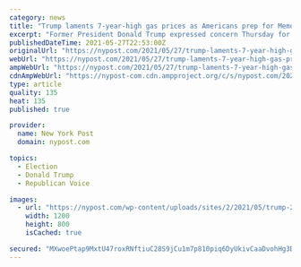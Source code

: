 ```yaml
---
category: news
title: "Trump laments 7-year-high gas prices as Americans prep for Memorial Day"
excerpt: "Former President Donald Trump expressed concern Thursday for Americans forced to pay sky-high gas prices as millions hit the road for the Memorial Day holiday. “With Memorial Day Weekend"
publishedDateTime: 2021-05-27T22:53:00Z
originalUrl: "https://nypost.com/2021/05/27/trump-laments-7-year-high-gas-prices-before-memorial-day/"
webUrl: "https://nypost.com/2021/05/27/trump-laments-7-year-high-gas-prices-before-memorial-day/"
ampWebUrl: "https://nypost.com/2021/05/27/trump-laments-7-year-high-gas-prices-before-memorial-day/amp/"
cdnAmpWebUrl: "https://nypost-com.cdn.ampproject.org/c/s/nypost.com/2021/05/27/trump-laments-7-year-high-gas-prices-before-memorial-day/amp/"
type: article
quality: 135
heat: 135
published: true

provider:
  name: New York Post
  domain: nypost.com

topics:
  - Election
  - Donald Trump
  - Republican Voice

images:
  - url: "https://nypost.com/wp-content/uploads/sites/2/2021/05/trump-2.jpg?quality=90&strip=all&w=1200"
    width: 1200
    height: 800
    isCached: true

secured: "MXwoePtap9MxtU47roxRNftiuC28S9jCu1m7p810piq6DyUkivCaaDvohHg3DPyYjajTzxjVylMTNu034/lOUG6UpBGXr7V1pezZMyqDZeOGhBAVR6ok7Zh/NKfc2a6t5e2j06aeV0rpKjSeg6Ckhq1TeHzNRCu25DKT0oGaiE/0vzn8xPCc0CGdjVV+GFrwViSUZRgZHcMkWihb/1BTGFrzlXiN9oACuQLdwg2LGm/N1svbvs0oyMfOtM82R0ZtMyaUDsMi/mS8H+XqMcpR+3BmJhwDlToYqkeXzzD5zKYS4x+SXJDQkeKs32CMYZg1wTa0EyrEkRjsrJya9BYZiOoHHS2++Y6ELNsBewcZvmU=;gHre2+2fjn/x/YlUkGuhng=="
---
```


